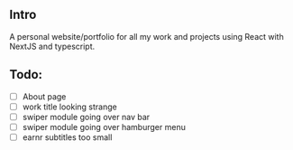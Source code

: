 ## Intro
A personal website/portfolio for all my work and projects using React with NextJS and typescript.

## Todo:
- [ ] About page
- [ ] work title looking strange
- [ ] swiper module going over nav bar
- [ ] swiper module going over hamburger menu
- [ ] earnr subtitles too small

